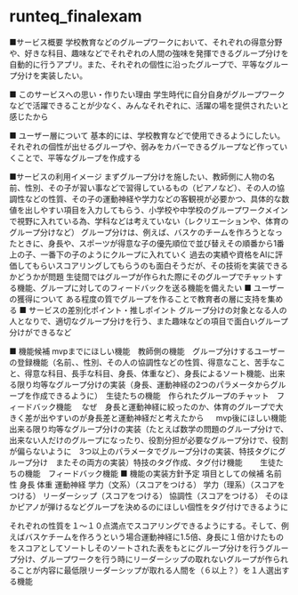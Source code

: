 # runteq_finalexam
■サービス概要
学校教育などのグループワークにおいて、それぞれの得意分野や、好きな科目、趣味などでそれぞれの人間の強味を発揮できるグループ分けを自動的に行うアプリ。また、それぞれの個性に沿ったグループで、平等なグループ分けを実装したい。

■ このサービスへの思い・作りたい理由
学生時代に自分自身がグループワークなどで活躍できることが少なく、みんなそれぞれに、活躍の場を提供されたいと感じたから

■ ユーザー層について
基本的には、学校教育などで使用できるようにしたい。それぞれの個性が出せるグループや、弱みをカバーできるグループなど作っていくことで、平等なグループを作成する

■サービスの利用イメージ
まずグループ分けを施したい、教師側に人物の名前、性別、その子が習い事などで習得しているもの（ピアノなど）、その人の協調性などの性質、その子の運動神経や学力などの客観視が必要かつ、具体的な数値を出しやすい項目を入力してもらう、小学校や中学校のグループワークメインで視野に入れている為、学科などは考えていない（レクリエーションや、体育のグループ分けなど）
グループ分けは、例えば、バスケのチームを作ろうとなったときに、身長や、スポーツが得意な子の優先順位で並び替えその順番から1番上の子、一番下の子のようにクループに入れていく
過去の実績や資格をAIに評価してもらいスコアリングしてもらうのも面白そうだが、その技術を実装できるかどうかが問題
生徒間ではグループが作られた際にそのグループでチャットする機能、グループに対してのフィードバックを送る機能を備えたい
■ ユーザーの獲得について
ある程度の質でグループを作ることで教育者の層に支持を集める
■ サービスの差別化ポイント・推しポイント
グループ分けの対象となる人の人となりで、適切なグループ分けを行う、また趣味などの項目で面白いグループ分けができるなど

■ 機能候補
mvpまでにほしい機能　教師側の機能　グループ分けするユーザーの登録機能（名前、、性別、その人の協調性などの性質、得意なこと、苦手なこと、得意な科目、長手な科目、身長、体重など）、身長によるソート機能、出来る限り均等なグループ分けの実装（身長、運動神経の2つのパラメータからグループを作成できるように）　生徒たちの機能　作られたグループのチャット　フィードバック機能　
なぜ　身長と運動神経に絞ったのか、体育のグループで大きく差が出やすいのが身長差と運動神経だと考えたから
　
mvp後にほしい機能
出来る限り均等なグループ分けの実装（たとえば数学の問題のグループ分けで、出来ない人だけのグループになったり、役割分担が必要なグループ分けで、役割が偏らないように　3つ以上のパラメータでグループ分けの実装、特技タグにグループ分け　またその両方の実装）特技のタグ作成、タグ付け機能　　
生徒たちの機能　フィードバック機能
■ 機能の実装方針予定
項目としての候補
名前
性
身長
体重
運動神経
学力（文系）（スコアをつける）
学力（理系）（スコアをつける）
リーダーシップ（スコアをつける）
協調性（スコアをつける）
そのほかピアノが弾けるなどグループを決めるのにほしい個性をタグ付けできるように

それぞれの性質を１～１０点満点でスコアリングできるようにする。そして、例えばバスケチームを作ろうという場合運動神経に1.5倍、身長に１倍かけたものをスコアとしてソートしそのソートされた表をもとにグループ分けを行うグループ分け、グループワークを行う時にリーダーシップの取れないグループが作られることが内容に最低限リーダーシップが取れる人間を（６以上？）を１人選出する機能